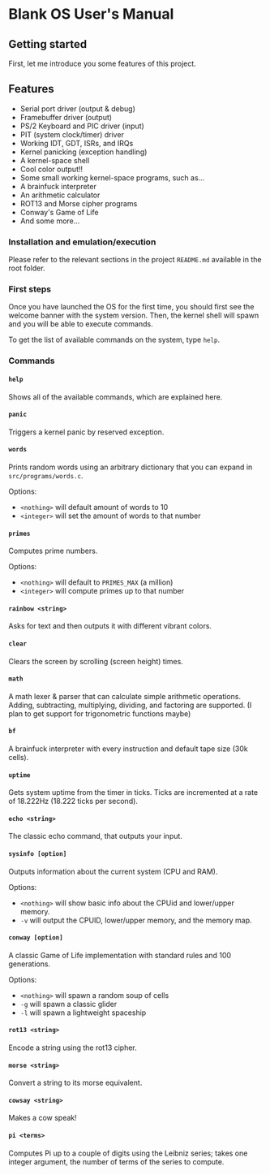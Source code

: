 # Blank OS User's Manual

## Getting started

First, let me introduce you some features of this project.

## Features

- Serial port driver (output & debug)
- Framebuffer driver (output)
- PS/2 Keyboard and PIC driver (input)
- PIT (system clock/timer) driver
- Working IDT, GDT, ISRs, and IRQs
- Kernel panicking (exception handling)
- A kernel-space shell
- Cool color output!!
- Some small working kernel-space programs, such as...
- A brainfuck interpreter
- An arithmetic calculator
- ROT13 and Morse cipher programs
- Conway's Game of Life
- And some more...

### Installation and emulation/execution

Please refer to the relevant sections in the project `README.md` available in the root folder.

### First steps

Once you have launched the OS for the first time, you should first see the welcome banner with the system version. Then, the kernel shell will spawn and you will be able to execute commands.

To get the list of available commands on the system, type `help`.

### Commands

#### `help`

Shows all of the available commands, which are explained here.

#### `panic`

Triggers a kernel panic by reserved exception.

#### `words`

Prints random words using an arbitrary dictionary that you can expand in `src/programs/words.c`.

Options:
- `<nothing>` will default amount of words to 10
- `<integer>` will set the amount of words to that number 

#### `primes`

Computes prime numbers.

Options:
- `<nothing>` will default to `PRIMES_MAX` (a million)
- `<integer>` will compute primes up to that number

#### `rainbow <string>`

Asks for text and then outputs it with different vibrant colors.

#### `clear`

Clears the screen by scrolling (screen height) times.

#### `math`

A math lexer & parser that can calculate simple arithmetic operations. Adding, subtracting, multiplying, dividing, and factoring are supported. (I plan to get support for trigonometric functions maybe)

#### `bf`

A brainfuck interpreter with every instruction and default tape size (30k cells).

#### `uptime`

Gets system uptime from the timer in ticks. Ticks are incremented at a rate of 18.222Hz (18.222 ticks per second).

#### `echo <string>`

The classic echo command, that outputs your input.

#### `sysinfo [option]`

Outputs information about the current system (CPU and RAM).
 
Options:
- `<nothing>` will show basic info about the CPUid and lower/upper memory.
- `-v` will output the CPUID, lower/upper memory, and the memory map.

#### `conway [option]`

A classic Game of Life implementation with standard rules and 100 generations.

Options:
- `<nothing>` will spawn a random soup of cells
- `-g` will spawn a classic glider
- `-l` will spawn a lightweight spaceship

#### `rot13 <string>`

Encode a string using the rot13 cipher.

#### `morse <string>`

Convert a string to its morse equivalent.

#### `cowsay <string>`

Makes a cow speak!

#### `pi <terms>`

Computes Pi up to a couple of digits using the Leibniz series; takes one integer argument, the number of terms of the series to compute.
